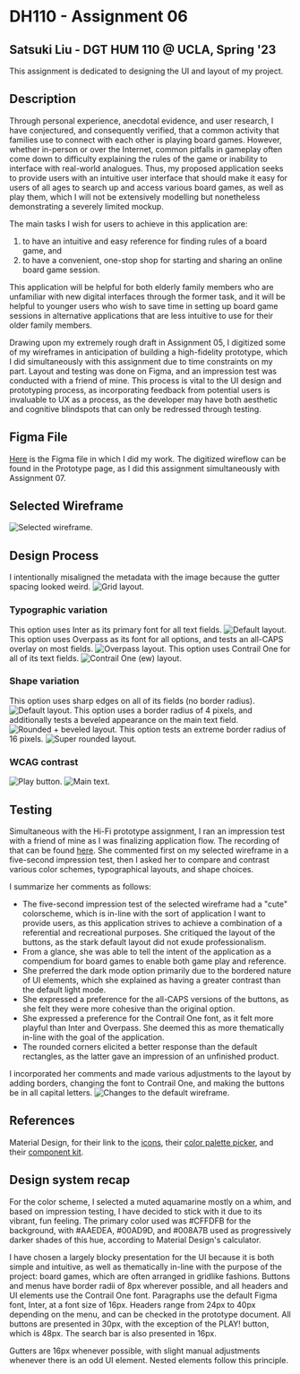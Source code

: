 # DH110 - Assignment 06

## Satsuki Liu - DGT HUM 110 @ UCLA, Spring '23
This assignment is dedicated to designing the UI and layout of my project.

## Description
Through personal experience, anecdotal evidence, and user research, I have conjectured, and consequently verified, that a common activity that families use to connect with each other is playing board games. However, whether in-person or over the Internet, common pitfalls in gameplay often come down to difficulty explaining the rules of the game or inability to interface with real-world analogues. Thus, my proposed application seeks to provide users with an intuitive user interface that should make it easy for users of all ages to search up and access various board games, as well as play them, which I will not be extensively modelling but nonetheless demonstrating a severely limited mockup.

The main tasks I wish for users to achieve in this application are:
1. to have an intuitive and easy reference for finding rules of a board game, and
2. to have a convenient, one-stop shop for starting and sharing an online board game session.

This application will be helpful for both elderly family members who are unfamiliar with new digital interfaces through the former task, and it will be helpful to younger users who wish to save time in setting up board game sessions in alternative applications that are less intuitive to use for their older family members.

Drawing upon my extremely rough draft in Assignment 05, I digitized some of my wireframes in anticipation of building a high-fidelity prototype, which I did simultaneously with this assignment due to time constraints on my part. Layout and testing was done on Figma, and an impression test was conducted with a friend of mine. This process is vital to the UI design and prototyping process, as incorporating feedback from potential users is invaluable to UX as a process, as the developer may have both aesthetic and cognitive blindspots that can only be redressed through testing.

## Figma File
[Here](https://www.figma.com/file/MmlQK8HKhxU5z8IVgiOM92/Untitled?type=design&node-id=0%3A1&t=4M3dpuIjffMgMOWg-1) is the Figma file in which I did my work. The digitized wireflow can be found in the Prototype page, as I did this assignment simultaneously with Assignment 07.

## Selected Wireframe
![Selected wireframe.](./assets/layout.png)

## Design Process
I intentionally misaligned the metadata with the image because the gutter spacing looked weird.
![Grid layout.](./assets/grid.png)

### Typographic variation
This option uses Inter as its primary font for all text fields.
![Default layout.](./assets/layout.png)
This option uses Overpass as its font for all options, and tests an all-CAPS overlay on most fields.
![Overpass layout.](./assets/OVERPASS.png)
This option uses Contrail One for all of its text fields.
![Contrail One (ew) layout.](./assets/contrail.png)

### Shape variation
This option uses sharp edges on all of its fields (no border radius).
![Default layout.](./assets/layout.png)
This option uses a border radius of 4 pixels, and additionally tests a beveled appearance on the main text field.
![Rounded + beveled layout.](./assets/rounded_corners_and_bevel.png)
This option tests an extreme border radius of 16 pixels.
![Super rounded layout.](./assets/superrounded.png)

### WCAG contrast
![Play button.](./assets/contrast2.png)
![Main text.](./assets/contrastone.png)

## Testing
Simultaneous with the Hi-Fi prototype assignment, I ran an impression test with a friend of mine as I was finalizing application flow. The recording of that can be found [here](https://youtu.be/NamijWmKfZk). She commented first on my selected wireframe in a five-second impression test, then I asked her to compare and contrast various color schemes, typographical layouts, and shape choices.


I summarize her comments as follows:
- The five-second impression test of the selected wireframe had a "cute" colorscheme, which is in-line with the sort of application I want to provide users, as this application strives to achieve a combination of a referential and recreational purposes. She critiqued the layout of the buttons, as the stark default layout did not exude professionalism.
- From a glance, she was able to tell the intent of the application as a compendium for board games to enable both game play and reference.
- She preferred the dark mode option primarily due to the bordered nature of UI elements, which she explained as having a greater contrast than the default light mode.
- She expressed a preference for the all-CAPS versions of the buttons, as she felt they were more cohesive than the original option.
- She expressed a preference for the Contrail One font, as it felt more playful than Inter and Overpass. She deemed this as more thematically in-line with the goal of the application.
- The rounded corners elicited a better response than the default rectangles, as the latter gave an impression of an unfinished product.

I incorporated her comments and made various adjustments to the layout by adding borders, changing the font to Contrail One, and making the buttons be in all capital letters.
![Changes to the default wireframe.](./assets/modified.png)

## References
Material Design, for their link to the [icons](https://fonts.google.com/icons), their [color palette picker](https://m2.material.io/design/color/the-color-system.html#tools-for-picking-colors), and their [component kit](https://www.figma.com/@materialdesign).

## Design system recap
For the color scheme, I selected a muted aquamarine mostly on a whim, and based on impression testing, I have decided to stick with it due to its vibrant, fun feeling. The primary color used was #CFFDFB for the background, with #AAEDEA, #00AD9D, and #008A7B used as progressively darker shades of this hue, according to Material Design's calculator.

I have chosen a largely blocky presentation for the UI because it is both simple and intuitive, as well as thematically in-line with the purpose of the project: board games, which are often arranged in gridlike fashions. Buttons and menus have border radii of 8px wherever possible, and all headers and UI elements use the Contrail One font. Paragraphs use the default Figma font, Inter, at a font size of 16px. Headers range from 24px to 40px depending on the menu, and can be checked in the prototype document. All buttons are presented in 30px, with the exception of the PLAY! button, which is 48px. The search bar is also presented in 16px.

Gutters are 16px whenever possible, with slight manual adjustments whenever there is an odd UI element. Nested elements follow this principle.